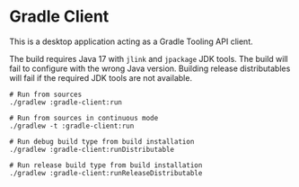 # Gradle Client

This is a desktop application acting as a Gradle Tooling API client.

The build requires Java 17 with `jlink` and `jpackage` JDK tools.
The build will fail to configure with the wrong Java version.
Building release distributables will fail if the required JDK tools are not available.

```shell
# Run from sources
./gradlew :gradle-client:run

# Run from sources in continuous mode
./gradlew -t :gradle-client:run

# Run debug build type from build installation
./gradlew :gradle-client:runDistributable

# Run release build type from build installation
./gradlew :gradle-client:runReleaseDistributable
```
